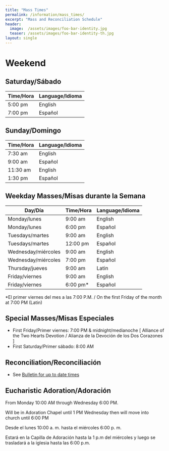```yaml
---
title: "Mass Times"
permalink: /information/mass_times/
excerpt: "Mass and Reconciliation Schedule"
header:
  image:  /assets/images/foo-bar-identity.jpg
  teaser: /assets/images/foo-bar-identity-th.jpg
layout: single
---
```


# Weekend
## Saturday/Sábado

| Time/Hora | Language/Idioma |
| --------- | --------------- |
| 5:00 pm   | English         |
| 7:00 pm   | Español         |

## Sunday/Domingo

| Time/Hora | Language/Idioma |
| --------- | --------------- |
| 7:30 am   | English         |
| 9:00 am   | Español         |
| 11:30 am  | English         |
| 1:30 pm   | Español         |

## Weekday Masses/Misas durante la Semana

| Day/Día                       | Time/Hora | Language/Idioma |
| ----------------------------- | --------- | --------------- |
| Monday/lunes                  | 9:00 am   | English         |
| Monday/lunes                  | 6:00 pm   | Español         |
| Tuesdays/martes               | 9:00 am   | English         |
| Tuesdays/martes               | 12:00 pm  | Español         |
| Wednesday/miércoles           | 9:00 am   | English         |
| Wednesday/miércoles           | 7:00 pm   | Español         |
| Thursday/jueves               | 9:00 am   | Latin           |
| Friday/viernes                | 9:00 am   | English         |
| Friday/viernes                | 6:00 pm*  | Español         |

*El primer viernes del mes a las 7:00 P.M. / On the first Friday of the month at 7:00 PM (Latin)

## Special Masses/Misas Especiales

- First Friday/Primer viernes: 7:00 PM & midnight/medianoche [ Alliance of the Two Hearts Devotion / Alianza de la Devoción de los Dos Corazones ]
- First Saturday/Primer sábado: 8:00 AM

## Reconciliation/Reconciliación

* See [Bulletin for up to date times](../bulletins/)

## Eucharistic Adoration/Adoración

From Monday 10:00 AM through Wednesday 6:00 PM.
  
Will be in Adoration Chapel until 1 PM Wednesday then will move into church until 6:00 PM

Desde el lunes 10:00 a. m. hasta el miércoles 6:00 p. m.

Estará en la Capilla de Adoración hasta la 1 p.m del miércoles y luego se trasladará a la iglesia hasta las 6:00 p.m.

